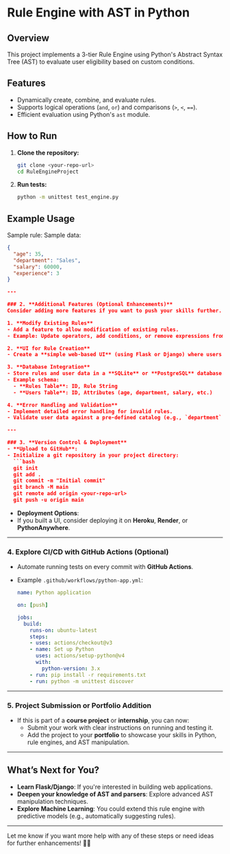 # Rule Engine with AST in Python

## Overview
This project implements a 3-tier Rule Engine using Python's Abstract Syntax Tree (AST) to evaluate user eligibility based on custom conditions.

## Features
- Dynamically create, combine, and evaluate rules.
- Supports logical operations (`and`, `or`) and comparisons (`>`, `<`, `==`).
- Efficient evaluation using Python's `ast` module.

## How to Run

1. **Clone the repository:**
   ```bash
   git clone <your-repo-url>
   cd RuleEngineProject
   ```

2. **Run tests:**
   ```bash
   python -m unittest test_engine.py
   ```

## Example Usage

Sample rule:
Sample data:
```json
{
  "age": 35,
  "department": "Sales",
  "salary": 60000,
  "experience": 3
}

---

### 2. **Additional Features (Optional Enhancements)**  
Consider adding more features if you want to push your skills further.

1. **Modify Existing Rules**  
- Add a feature to allow modification of existing rules.
- Example: Update operators, add conditions, or remove expressions from the AST.

2. **UI for Rule Creation**  
- Create a **simple web-based UI** (using Flask or Django) where users can create and modify rules dynamically.

3. **Database Integration**  
- Store rules and user data in a **SQLite** or **PostgreSQL** database.
- Example schema:
  - **Rules Table**: ID, Rule String
  - **Users Table**: ID, Attributes (age, department, salary, etc.)

4. **Error Handling and Validation**  
- Implement detailed error handling for invalid rules.
- Validate user data against a pre-defined catalog (e.g., `department` should only accept `Sales`, `Marketing`, etc.).

---

### 3. **Version Control & Deployment**  
- **Upload to GitHub**:  
- Initialize a git repository in your project directory:
  ```bash
  git init
  git add .
  git commit -m "Initial commit"
  git branch -M main
  git remote add origin <your-repo-url>
  git push -u origin main
  ```

- **Deployment Options**:  
- If you built a UI, consider deploying it on **Heroku**, **Render**, or **PythonAnywhere**.

---

### 4. **Explore CI/CD with GitHub Actions (Optional)**
- Automate running tests on every commit with **GitHub Actions**.
- Example `.github/workflows/python-app.yml`:

  ```yaml
  name: Python application

  on: [push]

  jobs:
    build:
      runs-on: ubuntu-latest
      steps:
      - uses: actions/checkout@v3
      - name: Set up Python
        uses: actions/setup-python@v4
        with:
          python-version: 3.x
      - run: pip install -r requirements.txt
      - run: python -m unittest discover
  ```

---

### 5. **Project Submission or Portfolio Addition**
- If this is part of a **course project** or **internship**, you can now:
  - Submit your work with clear instructions on running and testing it.
  - Add the project to your **portfolio** to showcase your skills in Python, rule engines, and AST manipulation.

---

## **What’s Next for You?**
- **Learn Flask/Django**: If you're interested in building web applications.
- **Deepen your knowledge of AST and parsers**: Explore advanced AST manipulation techniques.
- **Explore Machine Learning**: You could extend this rule engine with predictive models (e.g., automatically suggesting rules).

---

Let me know if you want more help with any of these steps or need ideas for further enhancements! 🚀😊

